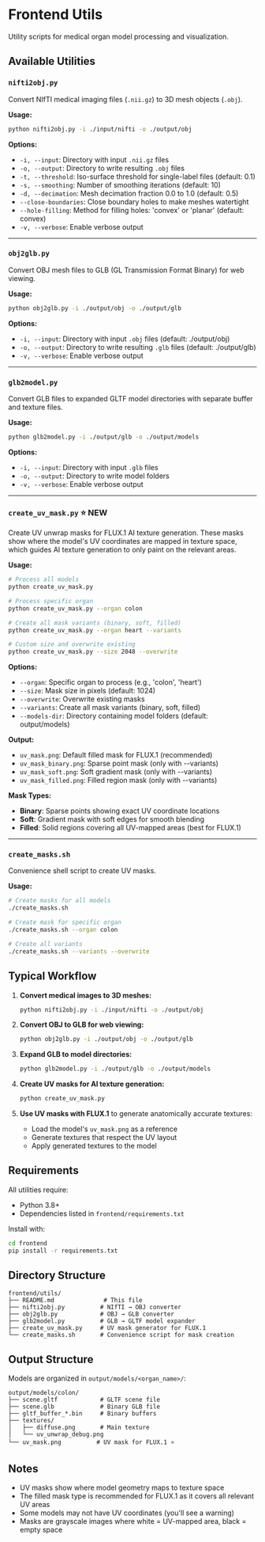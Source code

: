 # Frontend Utils

Utility scripts for medical organ model processing and visualization.

## Available Utilities

### `nifti2obj.py`
Convert NIfTI medical imaging files (`.nii.gz`) to 3D mesh objects (`.obj`).

**Usage:**
```bash
python nifti2obj.py -i ./input/nifti -o ./output/obj
```

**Options:**
- `-i, --input`: Directory with input `.nii.gz` files
- `-o, --output`: Directory to write resulting `.obj` files
- `-t, --threshold`: Iso-surface threshold for single-label files (default: 0.1)
- `-s, --smoothing`: Number of smoothing iterations (default: 10)
- `-d, --decimation`: Mesh decimation fraction 0.0 to 1.0 (default: 0.5)
- `--close-boundaries`: Close boundary holes to make meshes watertight
- `--hole-filling`: Method for filling holes: 'convex' or 'planar' (default: convex)
- `-v, --verbose`: Enable verbose output

---

### `obj2glb.py`
Convert OBJ mesh files to GLB (GL Transmission Format Binary) for web viewing.

**Usage:**
```bash
python obj2glb.py -i ./output/obj -o ./output/glb
```

**Options:**
- `-i, --input`: Directory with input `.obj` files (default: ./output/obj)
- `-o, --output`: Directory to write resulting `.glb` files (default: ./output/glb)
- `-v, --verbose`: Enable verbose output

---

### `glb2model.py`
Convert GLB files to expanded GLTF model directories with separate buffer and texture files.

**Usage:**
```bash
python glb2model.py -i ./output/glb -o ./output/models
```

**Options:**
- `-i, --input`: Directory with input `.glb` files
- `-o, --output`: Directory to write model folders
- `-v, --verbose`: Enable verbose output

---

### `create_uv_mask.py` ⭐ NEW
Create UV unwrap masks for FLUX.1 AI texture generation. These masks show where the model's UV coordinates are mapped in texture space, which guides AI texture generation to only paint on the relevant areas.

**Usage:**
```bash
# Process all models
python create_uv_mask.py

# Process specific organ
python create_uv_mask.py --organ colon

# Create all mask variants (binary, soft, filled)
python create_uv_mask.py --organ heart --variants

# Custom size and overwrite existing
python create_uv_mask.py --size 2048 --overwrite
```

**Options:**
- `--organ`: Specific organ to process (e.g., 'colon', 'heart')
- `--size`: Mask size in pixels (default: 1024)
- `--overwrite`: Overwrite existing masks
- `--variants`: Create all mask variants (binary, soft, filled)
- `--models-dir`: Directory containing model folders (default: output/models)

**Output:**
- `uv_mask.png`: Default filled mask for FLUX.1 (recommended)
- `uv_mask_binary.png`: Sparse point mask (only with --variants)
- `uv_mask_soft.png`: Soft gradient mask (only with --variants)
- `uv_mask_filled.png`: Filled region mask (only with --variants)

**Mask Types:**
- **Binary**: Sparse points showing exact UV coordinate locations
- **Soft**: Gradient mask with soft edges for smooth blending
- **Filled**: Solid regions covering all UV-mapped areas (best for FLUX.1)

---

### `create_masks.sh`
Convenience shell script to create UV masks.

**Usage:**
```bash
# Create masks for all models
./create_masks.sh

# Create mask for specific organ
./create_masks.sh --organ colon

# Create all variants
./create_masks.sh --variants --overwrite
```

## Typical Workflow

1. **Convert medical images to 3D meshes:**
   ```bash
   python nifti2obj.py -i ./input/nifti -o ./output/obj
   ```

2. **Convert OBJ to GLB for web viewing:**
   ```bash
   python obj2glb.py -i ./output/obj -o ./output/glb
   ```

3. **Expand GLB to model directories:**
   ```bash
   python glb2model.py -i ./output/glb -o ./output/models
   ```

4. **Create UV masks for AI texture generation:**
   ```bash
   python create_uv_mask.py
   ```

5. **Use UV masks with FLUX.1** to generate anatomically accurate textures:
   - Load the model's `uv_mask.png` as a reference
   - Generate textures that respect the UV layout
   - Apply generated textures to the model

## Requirements

All utilities require:
- Python 3.8+
- Dependencies listed in `frontend/requirements.txt`

Install with:
```bash
cd frontend
pip install -r requirements.txt
```

## Directory Structure

```
frontend/utils/
├── README.md              # This file
├── nifti2obj.py          # NIfTI → OBJ converter
├── obj2glb.py            # OBJ → GLB converter  
├── glb2model.py          # GLB → GLTF model expander
├── create_uv_mask.py     # UV mask generator for FLUX.1
└── create_masks.sh       # Convenience script for mask creation
```

## Output Structure

Models are organized in `output/models/<organ_name>/`:
```
output/models/colon/
├── scene.gltf            # GLTF scene file
├── scene.glb             # Binary GLB file
├── gltf_buffer_*.bin     # Binary buffers
├── textures/
│   ├── diffuse.png       # Main texture
│   └── uv_unwrap_debug.png
└── uv_mask.png          # UV mask for FLUX.1 ⭐
```

## Notes

- UV masks show where model geometry maps to texture space
- The filled mask type is recommended for FLUX.1 as it covers all relevant UV areas
- Some models may not have UV coordinates (you'll see a warning)
- Masks are grayscale images where white = UV-mapped area, black = empty space

